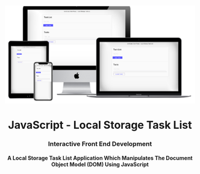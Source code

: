 <h1 align="center">
<br>
  <img src="assets/img/local-storage-task-list.png" width="600">
  <br>
    <br>
  JavaScript - Local Storage Task List
  <br>
</h1>

<h3 align="center">Interactive Front End Development</h3>

<h4 align="center">A Local Storage Task List Application Which Manipulates The Document Object Model (DOM) Using JavaScript</h4>